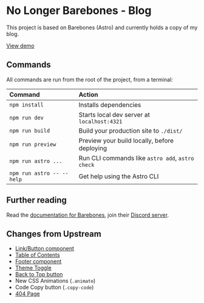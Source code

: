 # No Longer Barebones - Blog

This project is based on Barebones (Astro) and currently holds a copy of my blog.

[View demo](https://barebones-phi.vercel.app/)

## Commands

All commands are run from the root of the project, from a terminal:

| Command                   | Action                                           |
| :------------------------ | :----------------------------------------------- |
| `npm install`             | Installs dependencies                            |
| `npm run dev`             | Starts local dev server at `localhost:4321`      |
| `npm run build`           | Build your production site to `./dist/`          |
| `npm run preview`         | Preview your build locally, before deploying     |
| `npm run astro ...`       | Run CLI commands like `astro add`, `astro check` |
| `npm run astro -- --help` | Get help using the Astro CLI                     |

## Further reading

Read the [documentation for Barebones](https://docs.superwebthemes.com), join their [Discord server](https://discord.gg/V5MCBCsAjJ).

## Changes from Upstream

- [Link/Button component](./src/components/Link.astro)
- [Table of Contents](./src/components/TableOfContents.astro)
- [Footer component](./src/components/Footer.astro)
- [Theme Toggle](./src/components/ThemeToggle.astro)
- [Back to Top button](./src/components/BackToTop.astro)
- New CSS Animations (`.animate`)
- Code Copy button (`.copy-code`)
- [404 Page](./src/pages/404.astro)
